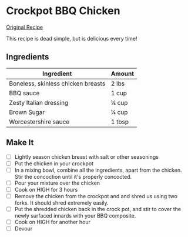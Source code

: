 # Crockpot BBQ Chicken

[Original Recipe](http://www.familyfreshmeals.com/2014/06/best-crockpot-bbq-chicken.html)

This recipe is dead simple, but is delicious every time!

## Ingredients

| Ingredient                          | Amount       |
|-------------------------------------|--------------|
| Boneless, skinless chicken breasts  | 2 lbs        |
| BBQ sauce                           | 1 cup        |
| Zesty Italian dressing              | ¼ cup        |
| Brown Sugar                         | ¼ cup        |
| Worcestershire sauce                | 1 tbsp       |

## Make It

- [ ] Lightly season chicken breast with salt or other seasonings
- [ ] Put the chicken in your crockpot
- [ ] In a mixing bowl, combine all the ingredients, apart from the chicken.  Stir the concoction until it's properly concocted.
- [ ] Pour your mixture over the chicken
- [ ] Cook on HIGH for 3 hours
- [ ] Remove the chicken from the crockpot and and shred us using two forks.  It should shred extremely easily.
- [ ] Put the shredded chicken back in the crock pot, and stir to cover the newly surfaced innards with your BBQ 
composite.
- [ ] Cook on HIGH for another hour
- [ ] Devour
